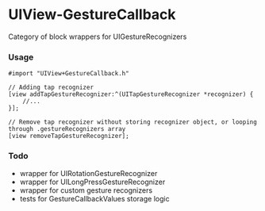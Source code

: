 # UIView-GestureCallback

Category of block wrappers for UIGestureRecognizers


### Usage


```objc 
#import "UIView+GestureCallback.h"
```

```objc 
// Adding tap recognizer
[view addTapGestureRecognizer:^(UITapGestureRecognizer *recognizer) {
    //...
}];

// Remove tap recognizer without storing recognizer object, or looping through .gestureRecognizers array
[view removeTapGestureRecognizer];
```

### Todo
- wrapper for UIRotationGestureRecognizer
- wrapper for UILongPressGestureRecognizer
- wrapper for custom gesture recognizers
- tests for GestureCallbackValues storage logic